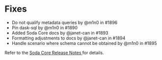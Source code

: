# Fixes

* Do not qualify metadata queries by @m1n0 in #1896
* Pin dask-sql by @m1n0 in #1890
* Added Soda Core docs by @janet-can in #1893
* Formatting adjustments to docs by @janet-can in #1894
* Handle scenario where schema cannot be obtained by @m1n0 in #1895

Refer to the [Soda Core Release Notes ](https://github.com/sodadata/soda-core/releases)for details.
